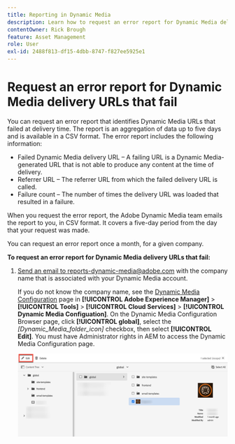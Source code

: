 ```yaml
---
title: Reporting in Dynamic Media
description: Learn how to request an error report for Dynamic Media deliver URLs that fail.
contentOwner: Rick Brough
feature: Asset Management
role: User
exl-id: 2488f813-df15-4dbb-8747-f827ee5925e1
---
```

# Request an error report for Dynamic Media delivery URLs that fail

You can request an error report that identifies Dynamic Media URLs that failed at delivery time. The report is an aggregation of data up to five days and is available in a CSV format. The error report includes the following information:

* Failed Dynamic Media delivery URL &ndash; A failing URL is a Dynamic Media-generated URL that is not able to produce any content at the time of delivery.
* Referrer URL &ndash; The referrer URL from which the failed delivery URL is called.
* Failure count &ndash; The number of times the delivery URL was loaded that resulted in a failure.

When you request the error report, the Adobe Dynamic Media team emails the report to you, in CSV format. It covers a five-day period from the day that your request was made.

You can request an error report once a month, for a given company.

**To request an error report for Dynamic Media delivery URLs that fail:**

1. [Send an email to reports-dynamic-media@adobe.com](mailto:reports-dynamic-media@adobe.com) with the company name that is associated with your Dynamic Media account.

    If you do not know the company name, see the [Dynamic Media Configuration](https://experienceleague.adobe.com/docs/experience-manager-cloud-service/content/assets/dynamicmedia/config-dm.html?lang=en#configuring-dynamic-media-cloud-services) page in **[!UICONTROL Adobe Experience Manager]** > **[!UICONTROL Tools]** > **[!UICONTROL Cloud Services]** > **[!UICONTROL Dynamic Media Configuation]**. On the Dynamic Media Configuration Browser page, click **[!UICONTROL global]**, select the *[Dynamic_Media_folder_icon]* checkbox, then select **[!UICONTROL Edit]**. You must have Administrator rights in AEM to access the Dynamic Media Configuration page.

    ![Accessing the Dynamic Media Configuration page.](/help/assets/dynamic-media/assets/reporting-accessdmconfig.png)

